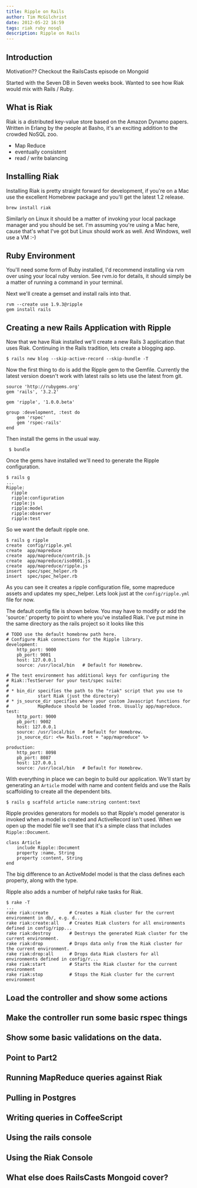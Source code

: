 ```yaml
---
title: Ripple on Rails
author: Tim McGilchrist
date: 2012-05-22 16:59
tags: riak ruby nosql
description: Ripple on Rails
---
```


## Introduction ##

Motivation?? Checkout the RailsCasts episode on Mongoid

Started with the Seven DB in Seven weeks book.
Wanted to see how Riak would mix with Rails / Ruby.

## What is Riak ##

Riak is a distributed key-value store based on the Amazon Dynamo papers. Written
in Erlang by the people at Basho, it's an exciting addition to the crowded NoSQL
zoo.

 - Map Reduce
 - eventually consistent
 - read / write balancing


## Installing Riak ##

Installing Riak is pretty straight forward for development, if you're on a Mac
use the excellent Homebrew package and you'll get the latest 1.2 release.

    brew install riak

Similarly on Linux it should be a matter of invoking your local package manager
and you should be set. I'm assuming you're using a Mac here, cause that's what
I've got but Linux should work as well. And Windows, well use a VM :-)

## Ruby Environment

You'll need some form of Ruby installed, I'd recommend installing via rvm over
using your local ruby version. See rvm.io for details, it should simply be a
matter of running a command in your terminal.

Next we'll create a gemset and install rails into that.

    rvm --create use 1.9.3@ripple
    gem install rails

## Creating a new Rails Application with Ripple

Now that we have Riak installed we'll create a new Rails 3 application that uses
Riak. Continuing in the Rails tradition, lets create a blogging app.

    $ rails new blog --skip-active-record --skip-bundle -T


Now the first thing to do is add the Ripple gem to the Gemfile. Currently the
latest version doesn't work with latest rails so lets use the latest from git.

    source 'http://rubygems.org'
    gem 'rails', '3.2.2'

    gem 'ripple', '1.0.0.beta'

    group :development, :test do
        gem 'rspec'
        gem 'rspec-rails'
    end

Then install the gems in the usual way.

     $ bundle

Once the gems have installed we'll need to generate the Ripple configuration.

    $ rails g
    ...
    Ripple:
      ripple
      ripple:configuration
      ripple:js
      ripple:model
      ripple:observer
      ripple:test


So we want the default ripple one.

    $ rails g ripple
    create  config/ripple.yml
    create  app/mapreduce
    create  app/mapreduce/contrib.js
    create  app/mapreduce/iso8601.js
    create  app/mapreduce/ripple.js
    insert  spec/spec_helper.rb
    insert  spec/spec_helper.rb


As you can see it creates a ripple configuration file, some mapreduce assets and
updates my spec_helper. Lets look just at the `config/ripple.yml` file for now.

The default config file is shown below. You may have to modify or add the 'source:'
property to point to where you've installed Riak. I've put mine in the same
directory as the rails project so it looks like this

    # TODO use the default homebrew path here.
    # Configure Riak connections for the Ripple library.
    development:
        http_port: 9000
        pb_port: 9001
        host: 127.0.0.1
        source: /usr/local/bin   # Default for Homebrew.

    # The test environment has additional keys for configuring the
    # Riak::TestServer for your test/spec suite:
    #
    # * bin_dir specifies the path to the "riak" script that you use to
    #           start Riak (just the directory)
    # * js_source_dir specifies where your custom Javascript functions for
    #           MapReduce should be loaded from. Usually app/mapreduce.
    test:
        http_port: 9000
        pb_port: 9002
        host: 127.0.0.1
        source: /usr/local/bin   # Default for Homebrew.
        js_source_dir: <%= Rails.root + "app/mapreduce" %>

    production:
        http_port: 8098
        pb_port: 8087
        host: 127.0.0.1
        source: /usr/local/bin   # Default for Homebrew.


With everything in place we can begin to build our application. We'll start by
generating an `Article` model with name and content fields and use the Rails
scaffolding to create all the dependent bits.

    $ rails g scaffold article name:string content:text

Ripple provides generators for models so that Ripple's model generator is
invoked when a model is created and ActiveRecord isn't used. When we open up the
model file we'll see that it's a simple class that includes `Ripple::Document`.

    class Article
        include Ripple::Document
        property :name, String
        property :content, String
    end

The big difference to an ActiveModel model is that the class defines each
property, along with the type.


Ripple also adds a number of helpful rake tasks for Riak.

    $ rake -T
    ...
    rake riak:create        # Creates a Riak cluster for the current environment in db/, e.g. d...
    rake riak:create:all    # Creates Riak clusters for all environments defined in config/ripp...
    rake riak:destroy       # Destroys the generated Riak cluster for the current environment.
    rake riak:drop          # Drops data only from the Riak cluster for the current environment.
    rake riak:drop:all      # Drops data Riak clusters for all environments defined in config/r...
    rake riak:start         # Starts the Riak cluster for the current environment
    rake riak:stop          # Stops the Riak cluster for the current environment

## Load the controller and show some actions
## Make the controller run some basic rspec things
## Show some basic validations on the data.

## Point to Part2
## Running MapReduce queries against Riak
## Pulling in Postgres
## Writing queries in CoffeeScript
## Using the rails console
## Using the Riak Console

## What else does RailsCasts Mongoid cover?
